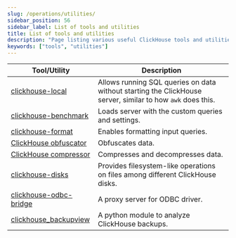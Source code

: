```yaml
---
slug: /operations/utilities/
sidebar_position: 56
sidebar_label: List of tools and utilities
title: List of tools and utilities
description: "Page listing various useful ClickHouse tools and utilities."
keywords: ["tools", "utilities"]
---
```


| Tool/Utility | Description |
|------|-------------|
|[clickhouse-local](../../operations/utilities/clickhouse-local.md) | Allows running SQL queries on data without starting the ClickHouse server, similar to how `awk` does this.|
|[clickhouse-benchmark](../../operations/utilities/clickhouse-benchmark.md) | Loads server with the custom queries and settings.|
| [clickhouse-format](../../operations/utilities/clickhouse-format.md) | Enables formatting input queries.|
|[ClickHouse obfuscator](../../operations/utilities/clickhouse-obfuscator.md) | Obfuscates data.|
|[ClickHouse compressor](../../operations/utilities/clickhouse-compressor.md) | Compresses and decompresses data.|
| [clickhouse-disks](../../operations/utilities/clickhouse-disks.md) | Provides filesystem-like operations on files among different ClickHouse disks.|
| [clickhouse-odbc-bridge](../../operations/utilities/odbc-bridge.md) | A proxy server for ODBC driver.|
| [clickhouse_backupview](../../operations/utilities/backupview.md) | A python module to analyze ClickHouse backups.|
